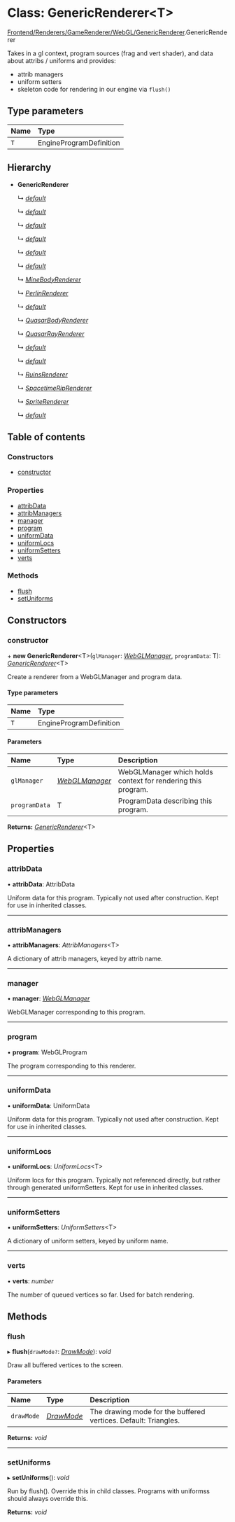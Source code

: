# Class: GenericRenderer<T\>

[Frontend/Renderers/GameRenderer/WebGL/GenericRenderer](../modules/frontend_renderers_gamerenderer_webgl_genericrenderer.md).GenericRenderer

Takes in a gl context, program sources (frag and vert shader),
and data about attribs / uniforms and provides:

- attrib managers
- uniform setters
- skeleton code for rendering in our engine via `flush()`

## Type parameters

| Name | Type                    |
| :--- | :---------------------- |
| `T`  | EngineProgramDefinition |

## Hierarchy

- **GenericRenderer**

  ↳ [_default_](frontend_renderers_gamerenderer_entities_asteroidrenderer.default.md)

  ↳ [_default_](frontend_renderers_gamerenderer_entities_beltrenderer.default.md)

  ↳ [_default_](frontend_renderers_gamerenderer_entities_blackdomainrenderer.default.md)

  ↳ [_default_](frontend_renderers_gamerenderer_entities_circlerenderer.default.md)

  ↳ [_default_](frontend_renderers_gamerenderer_entities_linerenderer.default.md)

  ↳ [_default_](frontend_renderers_gamerenderer_entities_maskrenderer.default.md)

  ↳ [_MineBodyRenderer_](frontend_renderers_gamerenderer_entities_minebodyrenderer.minebodyrenderer.md)

  ↳ [_PerlinRenderer_](frontend_renderers_gamerenderer_entities_perlinrenderer.perlinrenderer.md)

  ↳ [_default_](frontend_renderers_gamerenderer_entities_planetrenderer.default.md)

  ↳ [_QuasarBodyRenderer_](frontend_renderers_gamerenderer_entities_quasarbodyrenderer.quasarbodyrenderer.md)

  ↳ [_QuasarRayRenderer_](frontend_renderers_gamerenderer_entities_quasarrayrenderer.quasarrayrenderer.md)

  ↳ [_default_](frontend_renderers_gamerenderer_entities_rectrenderer.default.md)

  ↳ [_default_](frontend_renderers_gamerenderer_entities_ringrenderer.default.md)

  ↳ [_RuinsRenderer_](frontend_renderers_gamerenderer_entities_ruinsrenderer.ruinsrenderer.md)

  ↳ [_SpacetimeRipRenderer_](frontend_renderers_gamerenderer_entities_spacetimeriprenderer.spacetimeriprenderer.md)

  ↳ [_SpriteRenderer_](frontend_renderers_gamerenderer_entities_spriterenderer.spriterenderer.md)

  ↳ [_default_](frontend_renderers_gamerenderer_entities_textrenderer.default.md)

## Table of contents

### Constructors

- [constructor](frontend_renderers_gamerenderer_webgl_genericrenderer.genericrenderer.md#constructor)

### Properties

- [attribData](frontend_renderers_gamerenderer_webgl_genericrenderer.genericrenderer.md#attribdata)
- [attribManagers](frontend_renderers_gamerenderer_webgl_genericrenderer.genericrenderer.md#attribmanagers)
- [manager](frontend_renderers_gamerenderer_webgl_genericrenderer.genericrenderer.md#manager)
- [program](frontend_renderers_gamerenderer_webgl_genericrenderer.genericrenderer.md#program)
- [uniformData](frontend_renderers_gamerenderer_webgl_genericrenderer.genericrenderer.md#uniformdata)
- [uniformLocs](frontend_renderers_gamerenderer_webgl_genericrenderer.genericrenderer.md#uniformlocs)
- [uniformSetters](frontend_renderers_gamerenderer_webgl_genericrenderer.genericrenderer.md#uniformsetters)
- [verts](frontend_renderers_gamerenderer_webgl_genericrenderer.genericrenderer.md#verts)

### Methods

- [flush](frontend_renderers_gamerenderer_webgl_genericrenderer.genericrenderer.md#flush)
- [setUniforms](frontend_renderers_gamerenderer_webgl_genericrenderer.genericrenderer.md#setuniforms)

## Constructors

### constructor

\+ **new GenericRenderer**<T\>(`glManager`: [_WebGLManager_](frontend_renderers_gamerenderer_webgl_webglmanager.webglmanager.md), `programData`: T): [_GenericRenderer_](frontend_renderers_gamerenderer_webgl_genericrenderer.genericrenderer.md)<T\>

Create a renderer from a WebGLManager and program data.

#### Type parameters

| Name | Type                    |
| :--- | :---------------------- |
| `T`  | EngineProgramDefinition |

#### Parameters

| Name          | Type                                                                                 | Description                                                  |
| :------------ | :----------------------------------------------------------------------------------- | :----------------------------------------------------------- |
| `glManager`   | [_WebGLManager_](frontend_renderers_gamerenderer_webgl_webglmanager.webglmanager.md) | WebGLManager which holds context for rendering this program. |
| `programData` | T                                                                                    | ProgramData describing this program.                         |

**Returns:** [_GenericRenderer_](frontend_renderers_gamerenderer_webgl_genericrenderer.genericrenderer.md)<T\>

## Properties

### attribData

• **attribData**: AttribData

Uniform data for this program. Typically not used after construction.
Kept for use in inherited classes.

---

### attribManagers

• **attribManagers**: _AttribManagers_<T\>

A dictionary of attrib managers, keyed by attrib name.

---

### manager

• **manager**: [_WebGLManager_](frontend_renderers_gamerenderer_webgl_webglmanager.webglmanager.md)

WebGLManager corresponding to this program.

---

### program

• **program**: WebGLProgram

The program corresponding to this renderer.

---

### uniformData

• **uniformData**: UniformData

Uniform data for this program. Typically not used after construction.
Kept for use in inherited classes.

---

### uniformLocs

• **uniformLocs**: _UniformLocs_<T\>

Uniform locs for this program. Typically not referenced directly,
but rather through generated uniformSetters. Kept for use in inherited classes.

---

### uniformSetters

• **uniformSetters**: _UniformSetters_<T\>

A dictionary of uniform setters, keyed by uniform name.

---

### verts

• **verts**: _number_

The number of queued vertices so far. Used for batch rendering.

## Methods

### flush

▸ **flush**(`drawMode?`: [_DrawMode_](../enums/frontend_renderers_gamerenderer_enginetypes.drawmode.md)): _void_

Draw all buffered vertices to the screen.

#### Parameters

| Name       | Type                                                                           | Description                                                     |
| :--------- | :----------------------------------------------------------------------------- | :-------------------------------------------------------------- |
| `drawMode` | [_DrawMode_](../enums/frontend_renderers_gamerenderer_enginetypes.drawmode.md) | The drawing mode for the buffered vertices. Default: Triangles. |

**Returns:** _void_

---

### setUniforms

▸ **setUniforms**(): _void_

Run by flush(). Override this in child classes. Programs with uniformss
should always override this.

**Returns:** _void_
